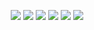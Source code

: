 <p align="center">
  <img src="https://github.com/ZovcIfzm/GeneBERT/blob/main/readme/0001.jpg">  
  <img src="https://github.com/ZovcIfzm/GeneBERT/blob/main/readme/0002.jpg">  
  <img src="https://github.com/ZovcIfzm/GeneBERT/blob/main/readme/0003.jpg">  
  <img src="https://github.com/ZovcIfzm/GeneBERT/blob/main/readme/0004.jpg">  
  <img src="https://github.com/ZovcIfzm/GeneBERT/blob/main/readme/0005.jpg">  
  <img src="https://github.com/ZovcIfzm/GeneBERT/blob/main/readme/0006.jpg">  
</p>
